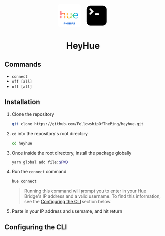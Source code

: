 <div align="center">
    <img style="margin-right:10px;border-radius:10px;" width="75" height="75" src="./assets/Hue Icon.png" alt="Hue Icon">
    <img style="border-radius:10px;border-radius:10px;" width="75" src="./assets/Terminal Icon.png" alt="Terminal Icon">
</div>
<h1 align="center">HeyHue</h1>

## Commands

-   `connect`
-   `off [all]`
-   `off [all]`

## Installation

1. Clone the repository

    ```bash
    git clone https://github.com/FellowshipOfThePing/heyhue.git
    ```

2. `cd` into the repository's root directory

    ```bash
    cd heyhue
    ```

3. Once inside the root directory, install the package globally

    ```bash
    yarn global add file:$PWD
    ```

4. Run the `connect` command

    ```bash
    hue connect
    ```

    > Running this command will prompt you to enter in your Hue Bridge's IP address and a valid username. To find this information, see the [Configuring the CLI](#configuring-the-CLI) section below.

5. Paste in your IP address and username, and hit return

## Configuring the CLI
